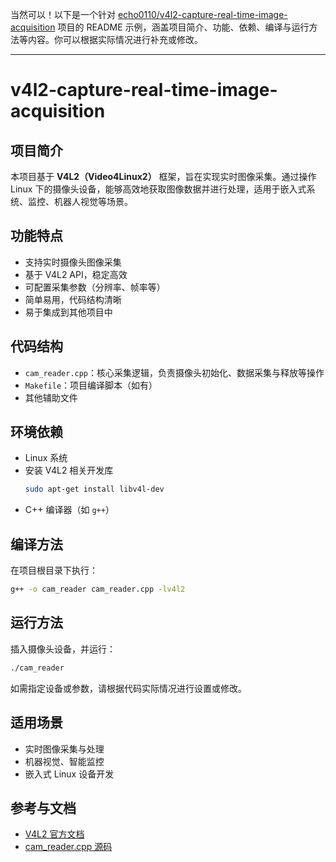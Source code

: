 当然可以！以下是一个针对 [echo0110/v4l2-capture-real-time-image-acquisition](https://github.com/echo0110/v4l2-capture-real-time-image-acquisition) 项目的 README 示例，涵盖项目简介、功能、依赖、编译与运行方法等内容。你可以根据实际情况进行补充或修改。

---

# v4l2-capture-real-time-image-acquisition

## 项目简介

本项目基于 **V4L2（Video4Linux2）** 框架，旨在实现实时图像采集。通过操作 Linux 下的摄像头设备，能够高效地获取图像数据并进行处理，适用于嵌入式系统、监控、机器人视觉等场景。

## 功能特点

- 支持实时摄像头图像采集
- 基于 V4L2 API，稳定高效
- 可配置采集参数（分辨率、帧率等）
- 简单易用，代码结构清晰
- 易于集成到其他项目中

## 代码结构

- `cam_reader.cpp`：核心采集逻辑，负责摄像头初始化、数据采集与释放等操作
- `Makefile`：项目编译脚本（如有）
- 其他辅助文件

## 环境依赖

- Linux 系统
- 安装 V4L2 相关开发库
    ```bash
    sudo apt-get install libv4l-dev
    ```
- C++ 编译器（如 `g++`）

## 编译方法

在项目根目录下执行：

```bash
g++ -o cam_reader cam_reader.cpp -lv4l2
```

## 运行方法

插入摄像头设备，并运行：

```bash
./cam_reader
```

如需指定设备或参数，请根据代码实际情况进行设置或修改。

## 适用场景

- 实时图像采集与处理
- 机器视觉、智能监控
- 嵌入式 Linux 设备开发

## 参考与文档

- [V4L2 官方文档](https://linuxtv.org/downloads/v4l-dvb-apis/)
- [cam_reader.cpp 源码](./cam_reader.cpp)

